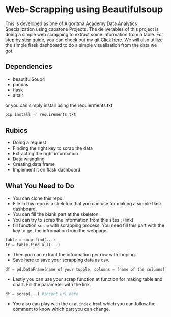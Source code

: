 # Web-Scrapping using Beautifulsoup

This is developed as one of Algoritma Academy Data Analytics Specialization using capstone Projects. The deliverables of this project is doing a simple web scrapping to extract some information from a table. For step by step guide, you can check out my git [Click here](https://github.com/t3981-h/Webscrapping-with-BeautifulSoup "Webscrapping with Beautiful Soup"). We will also utilize the simple flask dashboard to do a simple visualisation from the data we got.

## Dependencies

- beautifulSoup4
- pandas
- flask
- altair

or you can simply install using the requierments.txt

```python
pip install -r requirements.txt
```

## Rubics

* Doing a request
* Finding the right key to scrap the data
* Extracting the right information
* Data wrangling
* Creating data frame
* Implement it on flask dashboard

## What You Need to Do

* You can clone this repo.
* File in this repo is a skeleton that you can use for making a simple flask dashboard.
* You can fill the blank part at the skeleton.
* You can try to scrap the information from this sites : (link)
* fill function `scrap` with scrapping process. You need fill this part with the key to get the infromation from the webpage.

```python
table = soup.find(...)
tr = table.find_all(...)
```

* Then you can extract the infromation per row with looping.
* Save here to save your scrapping data as csv.

```python
df = pd.DataFrame(name of your tupple, columns = (name of the columns))
```

* Lastly you can use your scrap function at function for making table and chart. Fill the parameter with the link.

```python
df = scrap(...) #insert url here
```

* You also can play with the ui at `index.html` which you can follow the comment to know which part you can change.
